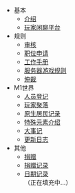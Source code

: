 ﻿- 基本  
  - [介绍](basic/introduce.md)
  - [玩家闲聊平台](basic/chat.md)
- 规则
  - [审核](rule/gs.md)
  - [职位申请](rule/apply.md) 
  - [工作手册](rule/workrule.md)
  - [服务器游戏规则](rule/gamerule.md)
  - [仲裁](rule/trial.md)
- M1世界
  - [人员登记](world/player.md)
  - [玩家聚落](world/ld.md)
  - [原生居民记录](world/NPC.md)
  - [特殊元素介绍](world/characteristic.md)
  - [大事记](world/record.md)
  - [更新日志](world/update.md)  
- 其他
  - [捐赠](other/donation.md)
  - [捐赠记录](other/dr.md)
  - [日期记录](other/record.md)  
（正在填充中...）

